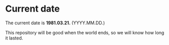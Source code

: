 # Current date

The current date is **1981.03.21.** (YYYY.MM.DD.)

This repository will be good when the world ends, so we will know how long it lasted.